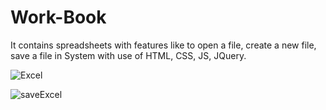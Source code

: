 # Work-Book

It contains spreadsheets with features like to open a file, create a new file, save a file in System with use of HTML, CSS, JS, JQuery.

![Excel](https://user-images.githubusercontent.com/40164098/99532210-ef024200-29c9-11eb-9219-30d19ea361c7.JPG)

![saveExcel](https://user-images.githubusercontent.com/40164098/99532657-a9924480-29ca-11eb-9d3b-2fdeeb18fa38.JPG)
